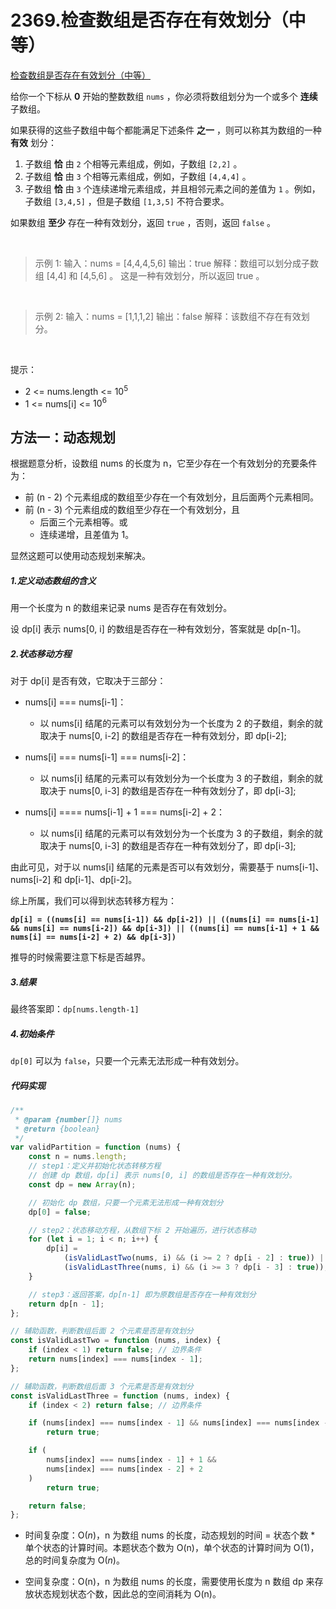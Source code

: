 # 2369.检查数组是否存在有效划分（中等）

[检查数组是否存在有效划分（中等）](https://leetcode.cn/problems/check-if-there-is-a-valid-partition-for-the-array/description/)

给你一个下标从 **0** 开始的整数数组 `nums` ，你必须将数组划分为一个或多个 **连续** 子数组。

如果获得的这些子数组中每个都能满足下述条件 **之一** ，则可以称其为数组的一种 **有效** 划分：

1. 子数组 **恰** 由 `2` 个相等元素组成，例如，子数组 `[2,2]` 。
2. 子数组 **恰** 由 `3` 个相等元素组成，例如，子数组 `[4,4,4]` 。
3. 子数组 **恰** 由 `3` 个连续递增元素组成，并且相邻元素之间的差值为 `1` 。例如，子数组 `[3,4,5]` ，但是子数组 `[1,3,5]` 不符合要求。

如果数组 **至少** 存在一种有效划分，返回 `true` ，否则，返回 `false` 。

<br/>

> 示例 1:
> 输入：nums = [4,4,4,5,6]
> 输出：true
> 解释：数组可以划分成子数组 [4,4] 和 [4,5,6] 。
> 这是一种有效划分，所以返回 true 。

<br/>

> 示例 2:
> 输入：nums = [1,1,1,2]
> 输出：false
> 解释：该数组不存在有效划分。

<br/>

提示：

-   2 <= nums.length <= $10^5$
-   1 <= nums[i] <= $10^6$

## 方法一：动态规划

根据题意分析，设数组 nums 的长度为 n，它至少存在一个有效划分的充要条件为：

-   前 (n - 2) 个元素组成的数组至少存在一个有效划分，且后面两个元素相同。
-   前 (n - 3) 个元素组成的数组至少存在一个有效划分，且
    -   后面三个元素相等。或
    -   连续递增，且差值为 1。

显然这题可以使用动态规划来解决。

##### 1.定义动态数组的含义

用一个长度为 n 的数组来记录 nums 是否存在有效划分。

设 dp[i] 表示 nums[0, i] 的数组是否存在一种有效划分，答案就是 dp[n-1]。

##### 2.状态移动方程

对于 dp[i] 是否有效，它取决于三部分：

-   nums[i] === nums[i-1]：

    -   以 nums[i] 结尾的元素可以有效划分为一个长度为 2 的子数组，剩余的就取决于 nums[0, i-2] 的数组是否存在一种有效划分，即 dp[i-2];

-   nums[i] === nums[i-1] === nums[i-2]：

    -   以 nums[i] 结尾的元素可以有效划分为一个长度为 3 的子数组，剩余的就取决于 nums[0, i-3] 的数组是否存在一种有效划分了，即 dp[i-3];

-   nums[i] ==== nums[i-1] + 1 === nums[i-2] + 2：
    -   以 nums[i] 结尾的元素可以有效划分为一个长度为 3 的子数组，剩余的就取决于 nums[0, i-3] 的数组是否存在一种有效划分了，即 dp[i-3];

由此可见，对于以 nums[i] 结尾的元素是否可以有效划分，需要基于 nums[i-1]、nums[i-2] 和 dp[i-1]、dp[i-2]。

综上所属，我们可以得到状态转移方程为：

**`dp[i] = ((nums[i] == nums[i-1]) && dp[i-2]) || ((nums[i] == nums[i-1] && nums[i] == nums[i-2]) && dp[i-3]) || ((nums[i] == nums[i-1] + 1 && nums[i] == nums[i-2] + 2) && dp[i-3])`**

推导的时候需要注意下标是否越界。

##### 3.结果

最终答案即：`dp[nums.length-1]`

##### 4.初始条件

`dp[0]` 可以为 `false`，只要一个元素无法形成一种有效划分。

##### 代码实现

```js
/**
 * @param {number[]} nums
 * @return {boolean}
 */
var validPartition = function (nums) {
    const n = nums.length;
    // step1：定义并初始化状态转移方程
    // 创建 dp 数组，dp[i] 表示 nums[0, i] 的数组是否存在一种有效划分。
    const dp = new Array(n);

    // 初始化 dp 数组，只要一个元素无法形成一种有效划分
    dp[0] = false;

    // step2：状态移动方程，从数组下标 2 开始遍历，进行状态移动
    for (let i = 1; i < n; i++) {
        dp[i] =
            (isValidLastTwo(nums, i) && (i >= 2 ? dp[i - 2] : true)) ||
            (isValidLastThree(nums, i) && (i >= 3 ? dp[i - 3] : true));
    }

    // step3：返回答案，dp[n-1] 即为原数组是否存在一种有效划分
    return dp[n - 1];
};

// 辅助函数，判断数组后面 2 个元素是否是有效划分
const isValidLastTwo = function (nums, index) {
    if (index < 1) return false; // 边界条件
    return nums[index] === nums[index - 1];
};

// 辅助函数，判断数组后面 3 个元素是否是有效划分
const isValidLastThree = function (nums, index) {
    if (index < 2) return false; // 边界条件

    if (nums[index] === nums[index - 1] && nums[index] === nums[index - 2])
        return true;

    if (
        nums[index] === nums[index - 1] + 1 &&
        nums[index] === nums[index - 2] + 2
    )
        return true;

    return false;
};
```

-   时间复杂度：O($n$)，n 为数组 nums 的长度，动态规划的时间 = 状态个数 \* 单个状态的计算时间。本题状态个数为 O(n)，单个状态的计算时间为 O(1)，总的时间复杂度为 O($n$)。

-   空间复杂度：O(n)，n 为数组 nums 的长度，需要使用长度为 n 数组 dp 来存放状态规划状态个数，因此总的空间消耗为 O(n)。
